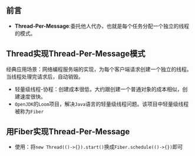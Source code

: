 ## 前言
- **Thread-Per-Message**:委托他人代办，也就是每个任务分配一个独立的线程的模式。

## Thread实现Thread-Per-Message模式
经典应用场景：网络编程服务端的实现，为每个客户端请求创建一个独立的线程。当线程处理完请求后，自动销毁。
- 轻量级线程-协程：创建成本很低，大约跟创建一个普通对象的成本相似，创建速度很快。
- `OpenJDK`的`Loom`项目，解决`Java`语言的轻量级线程问题。该项目中轻量级线程被称为`Fiber`


## 用Fiber实现Thread-Per-Message
- 使用：将`new Thread(()->{}).start()`换成`Fiber.schedule(()->{})`即可

